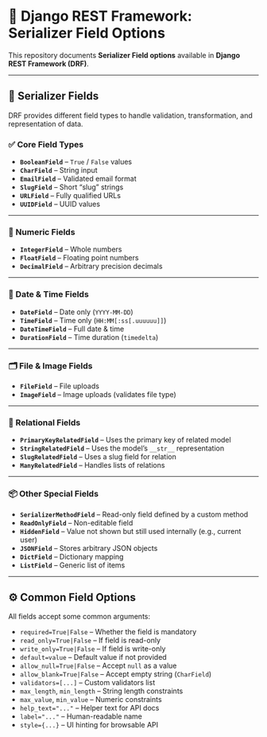 # 📘 Django REST Framework: Serializer Field Options

This repository documents **Serializer Field options** available in **Django REST Framework (DRF)**.

---

## 🔹 Serializer Fields

DRF provides different field types to handle validation, transformation, and representation of data.

### ✅ Core Field Types

* **`BooleanField`** – `True` / `False` values
* **`CharField`** – String input
* **`EmailField`** – Validated email format
* **`SlugField`** – Short “slug” strings
* **`URLField`** – Fully qualified URLs
* **`UUIDField`** – UUID values

---

### 🔢 Numeric Fields

* **`IntegerField`** – Whole numbers
* **`FloatField`** – Floating point numbers
* **`DecimalField`** – Arbitrary precision decimals

---

### 📅 Date & Time Fields

* **`DateField`** – Date only (`YYYY-MM-DD`)
* **`TimeField`** – Time only (`HH:MM[:ss[.uuuuuu]]`)
* **`DateTimeField`** – Full date & time
* **`DurationField`** – Time duration (`timedelta`)

---

### 🗂 File & Image Fields

* **`FileField`** – File uploads
* **`ImageField`** – Image uploads (validates file type)

---

### 🔗 Relational Fields

* **`PrimaryKeyRelatedField`** – Uses the primary key of related model
* **`StringRelatedField`** – Uses the model’s `__str__` representation
* **`SlugRelatedField`** – Uses a slug field for relation
* **`ManyRelatedField`** – Handles lists of relations

---

### 📦 Other Special Fields

* **`SerializerMethodField`** – Read-only field defined by a custom method
* **`ReadOnlyField`** – Non-editable field
* **`HiddenField`** – Value not shown but still used internally (e.g., current user)
* **`JSONField`** – Stores arbitrary JSON objects
* **`DictField`** – Dictionary mapping
* **`ListField`** – Generic list of items

---

## ⚙️ Common Field Options

All fields accept some common arguments:

* `required=True|False` – Whether the field is mandatory
* `read_only=True|False` – If field is read-only
* `write_only=True|False` – If field is write-only
* `default=value` – Default value if not provided
* `allow_null=True|False` – Accept `null` as a value
* `allow_blank=True|False` – Accept empty string (`CharField`)
* `validators=[...]` – Custom validators list
* `max_length`, `min_length` – String length constraints
* `max_value`, `min_value` – Numeric constraints
* `help_text="..."` – Helper text for API docs
* `label="..."` – Human-readable name
* `style={...}` – UI hinting for browsable API
